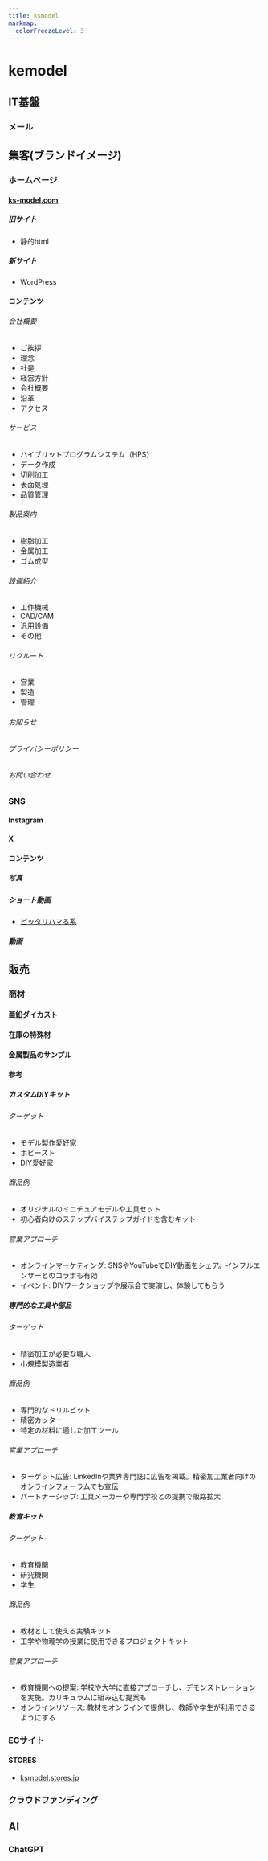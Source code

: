 ```yaml
---
title: ksmodel
markmap:
  colorFreezeLevel: 3
---
```


# kemodel

## IT基盤
### メール

## 集客(ブランドイメージ)
### ホームページ
#### [ks-model.com](https://www.ks-model.com/)
##### 旧サイト
- 静的html
##### 新サイト
- WordPress
#### コンテンツ
###### 会社概要
- ご挨拶
- 理念
- 社是
- 経営方針
- 会社概要
- 沿革
- アクセス
###### サービス
- ハイブリットプログラムシステム（HPS）
- データ作成
- 切削加工
- 表面処理
- 品質管理
###### 製品案内
- 樹脂加工
- 金属加工
- ゴム成型
###### 設備紹介
- 工作機械
- CAD/CAM
- 汎用設備
- その他
###### リクルート
- 営業
- 製造
- 管理
###### お知らせ
###### プライバシーポリシー
###### お問い合わせ
### SNS
#### Instagram
#### X
#### コンテンツ
##### 写真
##### ショート動画
- [ピッタリハマる系](https://www.instagram.com/reel/C8LiVBKPYdF/?igsh=eG9reTg0YWxrdmMy)
##### 動画

## 販売
### 商材
#### 亜鉛ダイカスト
#### 在庫の特殊材
#### 金属製品のサンプル
#### 参考
##### カスタムDIYキット
###### ターゲット
- モデル製作愛好家
- ホビースト
- DIY愛好家
###### 商品例
- オリジナルのミニチュアモデルや工具セット
- 初心者向けのステップバイステップガイドを含むキット
###### 営業アプローチ
- オンラインマーケティング: SNSやYouTubeでDIY動画をシェア。インフルエンサーとのコラボも有効
- イベント: DIYワークショップや展示会で実演し、体験してもらう
##### 専門的な工具や部品
###### ターゲット
- 精密加工が必要な職人
- 小規模製造業者
###### 商品例
- 専門的なドリルビット
- 精密カッター
- 特定の材料に適した加工ツール
###### 営業アプローチ
- ターゲット広告: LinkedInや業界専門誌に広告を掲載。精密加工業者向けのオンラインフォーラムでも宣伝
- パートナーシップ: 工具メーカーや専門学校との提携で販路拡大
##### 教育キット
###### ターゲット
- 教育機関
- 研究機関
- 学生
###### 商品例
- 教材として使える実験キット
- 工学や物理学の授業に使用できるプロジェクトキット
###### 営業アプローチ
- 教育機関への提案: 学校や大学に直接アプローチし、デモンストレーションを実施。カリキュラムに組み込む提案も
- オンラインリソース: 教材をオンラインで提供し、教師や学生が利用できるようにする
### ECサイト
#### STORES
- [ksmodel.stores.jp](https://ksmodel.stores.jp/)
### クラウドファンディング

## AI
### ChatGPT